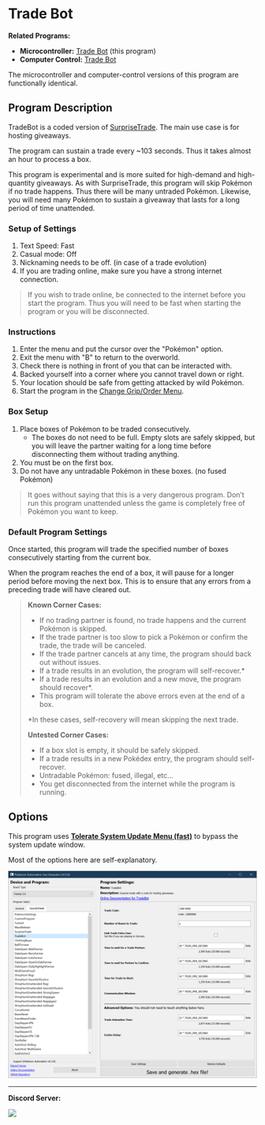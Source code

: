 # Trade Bot

**Related Programs:**
- **Microcontroller:** [Trade Bot](https://github.com/PokemonAutomation/Microcontroller/blob/master/Wiki/Programs/PokemonSwSh/TradeBot.md) (this program)
- **Computer Control:** [Trade Bot](https://github.com/PokemonAutomation/ComputerControl/blob/master/Wiki/Programs/PokemonSwSh/TradeBot.md)

The microcontroller and computer-control versions of this program are functionally identical.

## Program Description

TradeBot is a coded version of [SurpriseTrade](SurpriseTrade.md). The main use case is for hosting giveaways.

The program can sustain a trade every ~103 seconds. Thus it takes almost an hour to process a box. 

This program is experimental and is more suited for high-demand and high-quantity giveaways. As with SurpriseTrade, this program will skip Pokémon if no trade happens. Thus there will be many untraded Pokémon. Likewise, you will need many Pokémon to sustain a giveaway that lasts for a long period of time unattended.

### Setup of Settings

1. Text Speed: Fast
2. Casual mode: Off
3. Nicknaming needs to be off. (in case of a trade evolution)
4. If you are trading online, make sure you have a strong internet connection.

> If you wish to trade online, be connected to the internet before you start the program. Thus you will need to be fast when starting the program or you will be disconnected.

### Instructions

1. Enter the menu and put the cursor over the "Pokémon" option.
2. Exit the menu with "B" to return to the overworld.
3. Check there is nothing in front of you that can be interacted with.
4. Backed yourself into a corner where you cannot travel down or right.
5. Your location should be safe from getting attacked by wild Pokémon.
6. Start the program in the [Change Grip/Order Menu](/Wiki/Programs/NintendoSwitch/ChangeGripOrderMenu.md).

### Box Setup

1. Place boxes of Pokémon to be traded consecutively.
   - The boxes do not need to be full. Empty slots are safely skipped, but you will leave the partner waiting for a long time before disconnecting them without trading anything.
2. You must be on the first box.
3. Do not have any untradable Pokémon in these boxes. (no fused Pokémon)

> It goes without saying that this is a very dangerous program. Don’t run this program unattended unless the game is completely free of Pokémon you want to keep.

### Default Program Settings

Once started, this program will trade the specified number of boxes consecutively starting from the current box.

When the program reaches the end of a box, it will pause for a longer period before moving the next box. This is to ensure that any errors from a preceding trade will have cleared out.


   > **Known Corner Cases:**
   > - If no trading partner is found, no trade happens and the current Pokémon is skipped.
   > - If the trade partner is too slow to pick a Pokémon or confirm the trade, the trade will be canceled.
   > - If the trade partner cancels at any time, the program should back out without issues.
   > - If a trade results in an evolution, the program will self-recover.*
   > - If a trade results in an evolution and a new move, the program should recover*.
   > - This program will tolerate the above errors even at the end of a box.
   > 
   > *In these cases, self-recovery will mean skipping the next trade.
   > 
   > **Untested Corner Cases:**
   > - If a box slot is empty, it should be safely skipped.
   > - If a trade results in a new Pokédex entry, the program should self-recover.
   > - Untradable Pokémon: fused, illegal, etc...
   > - You get disconnected from the internet while the program is running.


## Options

This program uses [**Tolerate System Update Menu (fast)**](/Wiki/Programs/NintendoSwitch/FrameworkSettings.md#tolerate-system-update-menu-fast) to bypass the system update window.

Most of the options here are self-explanatory.

<img src="images/TradeBot-Settings.png">


<hr>

**Discord Server:** 

[<img src="https://canary.discordapp.com/api/guilds/695809740428673034/widget.png?style=banner2">](https://discord.gg/cQ4gWxN)
